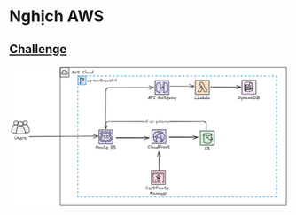 # Nghịch AWS <br>
## [Challenge](https://cloudresumechallenge.dev/docs/the-challenge/aws/) <br>
<img src="Untitled-2024-09-30-1135.png"/>